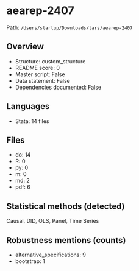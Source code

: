# aearep-2407

Path: `/Users/startup/Downloads/lars/aearep-2407`

## Overview
- Structure: custom_structure
- README score: 0
- Master script: False
- Data statement: False
- Dependencies documented: False

## Languages
- Stata: 14 files

## Files
- do: 14
- R: 0
- py: 0
- m: 0
- md: 2
- pdf: 6

## Statistical methods (detected)
Causal, DID, OLS, Panel, Time Series

## Robustness mentions (counts)
- alternative_specifications: 9
- bootstrap: 1